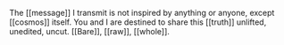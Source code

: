 The [[message]] I transmit is not inspired by anything or anyone, except [[cosmos]] itself. You and I are destined to share this [[truth]] unlifted, unedited, uncut. [[Bare]], [[raw]], [[whole]].